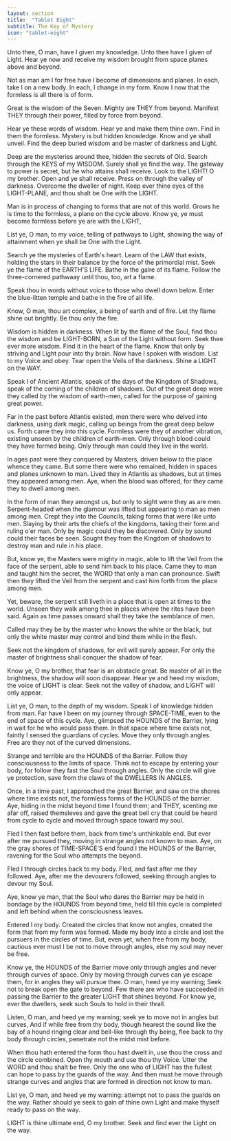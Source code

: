 ```yaml
---
layout: section
title:  "Tablet Eight"
subtitle: The Key of Mystery
icon: "tablet-eight"
---
```


Unto thee, O man,
have I given my knowledge.
Unto thee have I given of Light.
Hear ye now and receive my wisdom
brought from space planes above and beyond.

Not as man am I
for free have I become of dimensions and planes.
In each, take I on a new body.
In each, I change in my form.
Know I now that the formless is all there is of form.

Great is the wisdom of the Seven.
Mighty are THEY from beyond.
Manifest THEY through their power,
filled by force from beyond.

Hear ye these words of wisdom.
Hear ye and make them thine own.
Find in them the formless.
Mystery is but hidden knowledge.
Know and ye shall unveil.
Find the deep buried wisdom
and be master of darkness and Light.

Deep are the mysteries around thee,
hidden the secrets of Old.
Search through the KEYS of my WISDOM.
Surely shall ye find the way.
The gateway to power is secret,
but he who attains shall receive.
Look to the LIGHT! O my brother.
Open and ye shall receive.
Press on through the valley of darkness.
Overcome the dweller of night.
Keep ever thine eyes of the LIGHT-PLANE,
and thou shalt be One with the LIGHT.

Man is in process of changing
to forms that are not of this world.
Grows he is time to the formless,
a plane on the cycle above.
Know ye, ye must become formless
before ye are with the LIGHT,

List ye, O man, to my voice,
telling of pathways to Light,
showing the way of attainment
when ye shall be One with the Light.

Search ye the mysteries of Earth's heart.
Learn of the LAW that exists,
holding the stars in their balance
by the force of the primordial mist.
Seek ye the flame of the EARTH'S LIFE.
Bathe in the galre of its flame.
Follow the three-cornered pathwaay
until thou, too, art a flame.

Speak thou in words without voice
to those who dwell down below.
Enter the blue-litten temple
and bathe in the fire of all life.

Know, O man, thou art complex,
a being of earth and of fire.
Let thy flame shine out brightly.
Be thou only the fire.

Wisdom is hidden in darkness.
When lit by the flame of the Soul,
find thou the wisdom and be LIGHT-BORN,
a Sun of the Light without form.
Seek thee ever more wisdom.
Find it in the heart of the flame.
Know that only by striving
and Light pour into thy brain.
Now have I spoken with wisdom.
List to my Voice and obey.
Tear open the Veils of the darkness.
Shine a LIGHT on the WAY.

Speak I of Ancient Atlantis,
speak of the days
of the Kingdom of Shadows,
speak of the coming
of the children of shadows.
Out of the great deep were they called
by the wisdom of earth-men,
called for the purpose of gaining great power.

Far in the past before Atlantis existed,
men there were who delved into darkness,
using dark magic, calling up beings
from the great deep below us.
Forth came they into this cycle.
Formless were they of another vibration,
existing unseen by the children of earth-men.
Only through blood could they have formed being.
Only through man could they live in the world.

In ages past were they conquered by Masters,
driven below to the place whence they came.
But some there were who remained,
hidden in spaces and planes unknown to man.
Lived they in Atlantis as shadows,
but at times they appeared among men.
Aye, when the blood was offered,
for they came they to dwell among men.

In the form of man they amongst us,
but only to sight were they as are men.
Serpent-headed when the glamour was lifted
but appearing to man as men among men.
Crept they into the Councils,
taking forms that were like unto men.
Slaying by their arts
the chiefs of the kingdoms,
taking their form and ruling o'er man.
Only by magic could they be discovered.
Only by sound could their faces be seen.
Sought they from the Kingdom of shadows
to destroy man and rule in his place.

But, know ye, the Masters were mighty in magic,
able to lift the Veil from the face of the serpent,
able to send him back to his place.
Came they to man and taught him the secret,
the WORD that only a man can pronounce.
Swift then they lifted the Veil from the serpent
and cast him forth from the place among men.

Yet, beware, the serpent still liveth
in a place that is open at times to the world.
Unseen they walk among thee
in places where the rites have been said.
Again as time passes onward
shall they take the semblance of men.

Called may they be by the master
who knows the white or the black,
but only the white master may control
and bind them while in the flesh.

Seek not the kingdom of shadows,
for evil will surely appear.
For only the master of brightness
shall conquer the shadow of fear.

Know ye, O my brother,
that fear is an obstacle great.
Be master of all in the brightness,
the shadow will soon disappear.
Hear ye and heed my wisdom,
the voice of LIGHT is clear.
Seek not the valley of shadow,
and LIGHT will only appear.

List ye, O man,
to the depth of my wisdom.
Speak I of knowledge hidden from man.
Far have I been
on my journey through SPACE-TIME,
even to the end of space of this cycle.
Aye, glimpsed the HOUNDS of the Barrier,
lying in wait for he who would pass them.
In that space where time exists not,
faintly I sensed the guardians of cycles.
Move they only through angles.
Free are they not of the curved dimensions.

Strange and terrible
are the HOUNDS of the Barrier.
Follow they consciousness to the limits of space.
Think not to escape by entering your body,
for follow they fast the Soul through angles.
Only the circle will give ye protection,
save from the claws
of the DWELLERS IN ANGLES.

Once, in a time past,
I approached the great Barrier,
and saw on the shores where time exists not,
the formless forms
of the HOUNDS of the barrier.
Aye, hiding in the midst beyond time I found them;
and THEY, scenting me afar off,
raised themsleves and gave the great bell cry
that could be heard from cycle to cycle
and moved through space toward my soul.

Fled I then fast before them,
back from time's unthinkable end.
But ever after me pursued they,
moving in strange angles not known to man.
Aye, on the gray shores of TIME-SPACE'S end
found I the HOUNDS of the Barrier,
ravening for the Soul
who attempts the beyond.

Fled I through circles back to my body.
Fled, and fast after me they followed.
Aye, after me the devourers followed,
seeking through angles to devour my Soul.

Aye, know ye man,
that the Soul who dares the Barrier
may be held in bondage
by the HOUNDS from beyond time,
held till this cycle is completed
and left behind
when the consciousness leaves.

Entered I my body.
Created the circles that know not angles,
created the form
that from my form was formed.
Made my body into a circle
and lost the pursuers in the circles of time.
But, even yet, when free from my body,
cautious ever must I be
not to move through angles,
else my soul may never be free.

Know ye, the HOUNDS of the Barrier
move only through angles
and never through curves of space.
Only by moving through curves
can ye escape them,
for in angles they will pursue thee.
O man, heed ye my warning;
Seek not to break open
the gate to beyond.
Few there are
who have succeeded in passing the Barrier
to the greater LIGHT that shines beyond.
For know ye, ever the dwellers,
seek such Souls to hold in their thrall.

Listen, O man, and heed ye my warning;
seek ye to move not in angles but curves,
And if while free from thy body,
though hearest the sound like the bay of a hound
ringing clear and bell-like through thy being,
flee back to thy body through circles,
penetrate not the midst mist before.

When thou hath entered the form thou hast dwelt in,
use thou the cross and the circle combined.
Open thy mouth and use thou thy Voice.
Utter the WORD and thou shalt be free.
Only the one who of LIGHT has the fullest
can hope to pass by the guards of the way.
And then must he move
through strange curves and angles
that are formed in direction not know to man.

List ye, O man, and heed ye my warning:
attempt not to pass the guards on the way.
Rather should ye seek to gain of thine own Light
and make thyself ready to pass on the way.

LIGHT is thine ultimate end, O my brother.
Seek and find ever the Light on the way.

